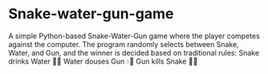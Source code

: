 # Snake-water-gun-game
A simple Python-based Snake-Water-Gun game where the player competes against the computer. The program randomly selects between Snake, Water, and Gun, and the winner is decided based on traditional rules:  Snake drinks Water 🐍💧  Water douses Gun 💧🔫  Gun kills Snake 🔫🐍  
